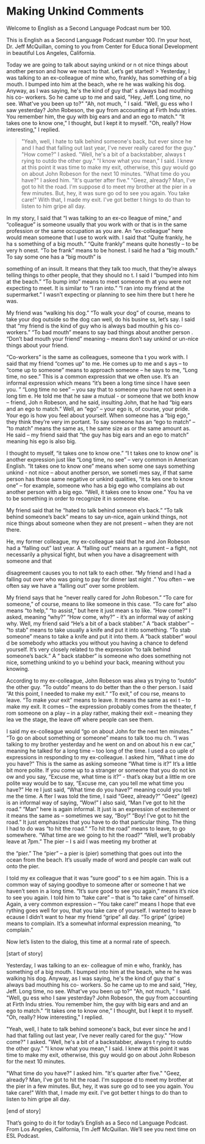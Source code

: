 # Making Unkind Comments

Welcome to English as a Second Language Podcast num ber 100.

This is English as a Second Language Podcast number  100. I’m your host, Dr. Jeff McQuillan, coming to you from Center for Educa tional Development in beautiful Los Angeles, California.

Today we are going to talk about saying unkind or n ot nice things about another person and how we react to that. Let’s get started!  > Yesterday, I was talking to an ex-colleague of mine  who, frankly, has something of a big mouth. I bumped into him at the beach, whe re he was walking his dog. Anyway, as I was saying, he's the kind of guy that' s always bad mouthing his co- workers. So he came up to me and said, "Hey, Jeff. Long time, no see. What've you been up to?" "Ah, not much, " I said. "Well, gu ess who I saw yesterday? John Robeson, the guy from accounting at Firth Indu stries. You remember him, the guy with big ears and and an ego to match." “It  takes one to know one,” I thought, but I kept it to myself. "Oh, really? How interesting," I replied.
> "Yeah, well, I hate to talk behind someone's back, but ever since he and I had that falling out last year, I've never really cared  for the guy." "How come?" I asked. "Well, he's a bit of a backstabber, always t rying to outdo the other guy." "I know what you mean," I said. I knew at this point it was time to make my exit, otherwise, this guy would go on about John Robeson for the next 10 minutes.
> "What time do you have?" I asked him. "It's quarter  after five." "Geez, already? Man, I've got to hit the road. I'm suppose d to meet my brother at the pier in a few minutes. But, hey, it was sure go od to see you again. You take care!" With that, I made my exit. I've got better t hings to do than to listen to him gripe all day.

In my story, I said that “I was talking to an ex-co lleague of mine,” and “colleague” is someone usually that you work with or that is in  the same profession or the same occupation as you are. An “ex-colleague” here would mean someone that I use to work with. I said that “Quite frankly, he ha s something of a big mouth.” “Quite frankly” means quite honestly – to be very h onest. “To be frank” means to be honest. I said he had a “big mouth.” To say some one has a “big mouth” is

something of an insult. It means that they talk too  much, that they’re always telling things to other people, that they should no t. I said I “bumped into him at the beach.” “To bump into” means to meet someone th at you were not expecting to meet. It is similar to “I ran into.” “I ran into  my friend at the supermarket.” I wasn’t expecting or planning to see him there but t here he was.

My friend was “walking his dog.” “To walk your dog”  of course, means to take your dog outside so the dog can well, do his busine ss, let’s say. I said that “my friend is the kind of guy who is always bad mouthin g his co-workers.” “To bad mouth” means to say bad things about another person . “Don’t bad mouth your friend” meaning – means don’t say unkind or un-nice  things about your friend.

“Co-workers” is the same as colleagues, someone tha t you work with. I said that my friend “comes up” to me. He comes up to me and s ays – to “come up to someone” means to approach someone – he says to me,  “Long time, no see.” This is a common expression that we often use. It’s  an informal expression which means “it’s been a long time since I have seen you. ” “Long time no see” – you say that to someone you have not seen in a long tim e. He told me that he saw a mutual - or someone that we both know – friend, Joh n Robeson, and he said, insulting John, that he had “big ears and an ego to  match.” Well, an “ego” – your ego is, of course, your pride. Your ego is how you feel about yourself. When someone has a “big ego,” they think they’re very im portant. To say someone has an “ego to match” – “to match” means the same as, t he same size as or the same amount as. He said – my friend said that “the guy has big ears and an ego to match” meaning his ego is also big.

I thought to myself, “it takes one to know one.” “I t takes one to know one” is another expression just like “Long time, no see” – very common in American English. “It takes one to know one” means when some one says something unkind - not nice – about another person, we someti mes say, if that same person has those same negative or unkind qualities, “it ta kes one to know one” – for example, someone who has a big ego who complains ab out another person with a big ego. “Well, it takes one to know one.” You ha ve to be something in order to recognize it in someone else.

My friend said that he “hated to talk behind someon e’s back.” “To talk behind someone’s back” means to say un-nice, again unkind things, not nice things about someone when they are not present – when they  are not there.

He, my former colleague, my ex-colleague said that he and Jon Robeson had a “falling out” last year. A “falling out” means an a rgument – a fight, not necessarily a physical fight, but when you have a disagreement with someone and that

disagreement causes you to not talk to each other. “My friend and I had a falling out over who was going to pay for dinner last night .” You often – we often say we have a “falling out” over some problem.

My friend says that he “never really cared for John  Robeson.” “To care for someone,” of course, means to like someone in this case. “To care for” also means “to help,” “to assist,” but here it just mean s to like. “How come?” I asked, meaning “why?” “How come, why?” - it’s an informal way of asking why. Well, my friend said “He’s a bit of a back stabber.” A “back  stabber” – “to stab” means to take usually a knife and put it into something. “To  stab someone” means to take a knife and put it into them. A “back stabber” woul d be somebody who attacks you without you having a chance to defend yourself.  It’s very closely related to the expression “to talk behind someone’s back.” A “ back stabber” is someone who does something not nice, something unkind to yo u behind your back, meaning without you knowing.

According to my ex-colleague, John Robeson was alwa ys trying to “outdo” the other guy. “To outdo” means to do better than the o ther person. I said “At this point, I needed to make my exit.” “To exit,” of cou rse, means to leave. “To make your exit” means to leave. It means the same as exi t – to make my exit. It comes – the expression probably comes from the theater, f rom someone on a play – in a play rather, making their exit – meaning they lea ve the stage, the leave off where people can see them.

I said my ex-colleague would “go on about John for the next ten minutes.” “To go on about something or someone” means to talk too mu ch. “I was talking to my brother yesterday and he went on and on about his n ew car,” meaning he talked for a long time – too long of the time. I used a co uple of expressions in responding to my ex-colleague. I asked him, “What t ime do you have?” This is the same as asking someone “What time is it?” It’s a little bit more polite. If you come up to a stranger or someone that you do not kn ow and you say, “Excuse me, what time is it?” -  that’s okay but a little m ore polite way would be to say, “Excuse me, can you tell me what time you have?” He re I just said, “What time do you have?” meaning could you tell me the time. A fter I was told the time, I said “Geez, already?” “Geez” (geez) is an informal way of saying, “Wow!” I also said, “Man I’ve got to hit the road.” “Man” here is  again informal. It just is an expression of excitement or it means the same as – sometimes we say, “Boy!” “Boy! I’ve got to hit the road.” It just emphasizes  that you have to do that particular thing. The thing I had to do was “to hit  the road.” “To hit the road” means to leave, to go somewhere. “What time are we going to hit the road?” “Well, we’ll probably leave at 7pm.” The pier – I s aid I was meeting my brother at

the “pier.” The “pier” – a pier is (pier) something  that goes out into the ocean from the beach. It’s usually made of word and people can  walk out onto the pier.

I told my ex colleague that it was “sure good” to s ee him again. This is a common way of saying goodbye to someone after or someone t hat we haven’t seen in a long time. “It’s sure good to see you again,” means  it’s nice to see you again. I told him to “take care” – that is “to take care” of  himself. Again, a very common expression – “You take care!” means I hope that eve rything goes well for you, that you take care of yourself. I wanted to leave b ecause I didn’t want to hear my friend “gripe” all day. “To gripe” (gripe) means to  complain. It’s a somewhat informal expression meaning, “to complain.”

Now let’s listen to the dialog, this time at a normal rate of speech.

[start of story]

Yesterday, I was talking to an ex- colleague of min e who, frankly, has something of a big mouth. I bumped into him at the beach, whe re he was walking his dog. Anyway, as I was saying, he's the kind of guy that' s always bad mouthing his co- workers. So he came up to me and said, "Hey, Jeff. Long time, no see. What've you been up to?" "Ah, not much, " I said. "Well, gu ess who I saw yesterday? John Robeson, the guy from accounting at Firth Indu stries. You remember him, the guy with big ears and and an ego to match." “It  takes one to know one,” I thought, but I kept it to myself. "Oh, really? How interesting," I replied.

"Yeah, well, I hate to talk behind someone's back, but ever since he and I had that falling out last year, I've never really cared  for the guy." "How come?" I asked. "Well, he's a bit of a backstabber, always t rying to outdo the other guy." "I know what you mean," I said. I knew at this point it was time to make my exit, otherwise, this guy would go on about John Robeson for the next 10 minutes.

"What time do you have?" I asked him. "It's quarter  after five." "Geez, already? Man, I've got to hit the road. I'm suppose d to meet my brother at the pier in a few minutes. But, hey, it was sure go od to see you again. You take care!" With that, I made my exit. I've got better t hings to do than to listen to him gripe all day.

[end of story]

That’s going to do it for today’s English as a Seco nd Language Podcast. From Los Angeles, California, I’m Jeff McQuillan. We’ll see you next time on ESL Podcast.



